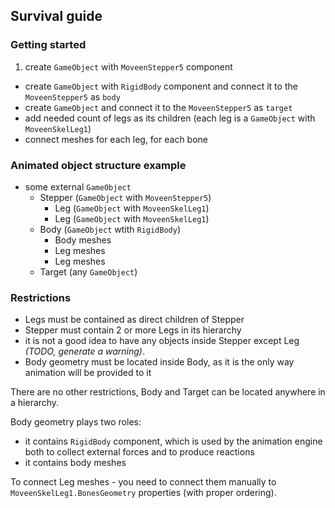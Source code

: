 ## Survival guide
### Getting started
1. create `GameObject` with `MoveenStepper5` component
+ create `GameObject` with `RigidBody` component and connect it to the `MoveenStepper5` as `body`
+ create `GameObject` and connect it to the `MoveenStepper5` as `target`
+ add needed count of legs as its children (each leg is a `GameObject` with `MoveenSkelLeg1`)
+ connect meshes for each leg, for each bone


### Animated object structure example
* some external `GameObject`
  * Stepper (`GameObject` with `MoveenStepper5`)
    * Leg (`GameObject` with `MoveenSkelLeg1`)
    * Leg (`GameObject` with `MoveenSkelLeg1`)
  * Body (`GameObject` wtith `RigidBody`)
    * Body meshes
    * Leg meshes
    * Leg meshes
  * Target (any `GameObject`)

### Restrictions
* Legs must be contained as direct children of Stepper
* Stepper must contain 2 or more Legs in its hierarchy
* it is not a good idea to have any objects inside Stepper except Leg *(TODO, generate a warning)*.
* Body geometry must be located inside Body, as it is the only way animation will be provided to it

There are no other restrictions, Body and Target can be located anywhere in a hierarchy.

Body geometry plays two roles:
* it contains `RigidBody` component, which is used by the animation engine both to collect external forces and to produce reactions
* it contains body meshes
  
To connect Leg meshes - you need to connect them manually to `MoveenSkelLeg1.BonesGeometry` properties (with proper ordering).  

